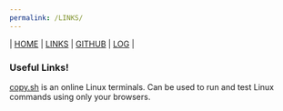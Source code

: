 ```yaml
---
permalink: /LINKS/
---
```


| [HOME](https://joshste.github.io/os212/) | [LINKS](https://joshste.github.io/os212/LINKS/) | [GITHUB](https://github.com/joshste/os212) | [LOG](https://joshste.github.io/os212/TXT/mylog.txt) |

### Useful Links!
[copy.sh](https://copy.sh/v86/?profile=linux26) is an online Linux terminals. Can be used to run and test Linux commands using only your browsers. 
